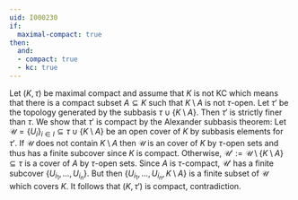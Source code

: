 ```yaml
---
uid: I000230
if:
  maximal-compact: true
then:
  and:
  - compact: true
  - kc: true
---
```

Let $(K, \tau)$ be maximal compact and assume that $K$ is not KC which means that there is a compact subset $A \subseteq K$ such that $K \setminus A$ is not $\tau$-open. Let $\tau'$ be the topology generated by the subbasis $\tau \cup \{ K \setminus A \}$. Then $\tau'$ is strictly finer than $\tau$. We show that $\tau'$ is compact by the Alexander subbasis theorem: Let $\mathcal{U} = \{ U_i \}_{i \in I} \subseteq \tau \cup \{ K \setminus A \}$ be an open cover of $K$ by subbasis elements for $\tau'$. If $\mathcal{U}$ does not contain $K\setminus A$ then $\mathcal{U}$ is an cover of $K$ by $\tau$-open sets and thus has a finite subcover since $K$ is compact.
Otherwise, $\mathcal{U}' := \mathcal{U} \setminus \{ K \setminus A \} \subseteq \tau$ is a cover of $A$ by $\tau$-open sets. Since $A$ is $\tau$-compact, $\mathcal{U}'$ has a finite subcover $\{ U_{i_1}, \dots, U_{i_n} \}$. But then $\{ U_{i_1}, \dots, U_{i_n}, K \setminus A \}$ is a finite subset of $\mathcal{U}$ which covers $K$. It follows that $(K, \tau')$ is compact, contradiction.

